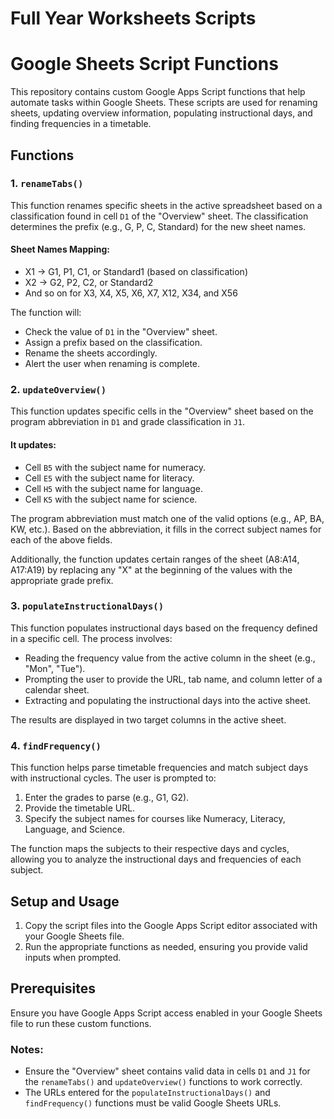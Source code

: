 # Full Year Worksheets Scripts

# Google Sheets Script Functions

This repository contains custom Google Apps Script functions that help automate tasks within Google Sheets. These scripts are used for renaming sheets, updating overview information, populating instructional days, and finding frequencies in a timetable.

## Functions

### 1. `renameTabs()`
This function renames specific sheets in the active spreadsheet based on a classification found in cell `D1` of the "Overview" sheet. The classification determines the prefix (e.g., G, P, C, Standard) for the new sheet names.

#### Sheet Names Mapping:
- X1 → G1, P1, C1, or Standard1 (based on classification)
- X2 → G2, P2, C2, or Standard2
- And so on for X3, X4, X5, X6, X7, X12, X34, and X56

The function will:
- Check the value of `D1` in the "Overview" sheet.
- Assign a prefix based on the classification.
- Rename the sheets accordingly.
- Alert the user when renaming is complete.

### 2. `updateOverview()`
This function updates specific cells in the "Overview" sheet based on the program abbreviation in `D1` and grade classification in `J1`.

#### It updates:
- Cell `B5` with the subject name for numeracy.
- Cell `E5` with the subject name for literacy.
- Cell `H5` with the subject name for language.
- Cell `K5` with the subject name for science.

The program abbreviation must match one of the valid options (e.g., AP, BA, KW, etc.). Based on the abbreviation, it fills in the correct subject names for each of the above fields.

Additionally, the function updates certain ranges of the sheet (A8:A14, A17:A19) by replacing any "X" at the beginning of the values with the appropriate grade prefix.

### 3. `populateInstructionalDays()`
This function populates instructional days based on the frequency defined in a specific cell. The process involves:
- Reading the frequency value from the active column in the sheet (e.g., "Mon", "Tue").
- Prompting the user to provide the URL, tab name, and column letter of a calendar sheet.
- Extracting and populating the instructional days into the active sheet.

The results are displayed in two target columns in the active sheet.

### 4. `findFrequency()`
This function helps parse timetable frequencies and match subject days with instructional cycles. The user is prompted to:
1. Enter the grades to parse (e.g., G1, G2).
2. Provide the timetable URL.
3. Specify the subject names for courses like Numeracy, Literacy, Language, and Science.

The function maps the subjects to their respective days and cycles, allowing you to analyze the instructional days and frequencies of each subject.

## Setup and Usage
1. Copy the script files into the Google Apps Script editor associated with your Google Sheets file.
2. Run the appropriate functions as needed, ensuring you provide valid inputs when prompted.

## Prerequisites
Ensure you have Google Apps Script access enabled in your Google Sheets file to run these custom functions.

### Notes:
- Ensure the "Overview" sheet contains valid data in cells `D1` and `J1` for the `renameTabs()` and `updateOverview()` functions to work correctly.
- The URLs entered for the `populateInstructionalDays()` and `findFrequency()` functions must be valid Google Sheets URLs.
